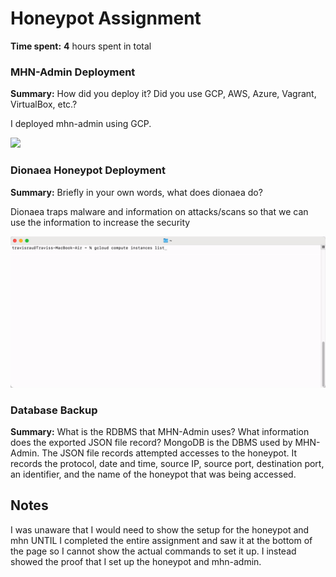# Honeypot Assignment

**Time spent:** **4** hours spent in total


### MHN-Admin Deployment

**Summary:** How did you deploy it? Did you use GCP, AWS, Azure, Vagrant, VirtualBox, etc.?

I deployed mhn-admin using GCP. 

<img src="mhn-admin.gif">

### Dionaea Honeypot Deployment

**Summary:** Briefly in your own words, what does dionaea do?

Dionaea traps malware and information on attacks/scans so that we can use the information to increase the security


<img src="dionaea-honeypot.gif">

### Database Backup

**Summary:** What is the RDBMS that MHN-Admin uses? What information does the exported JSON file record?
MongoDB is the DBMS used by MHN-Admin. The JSON file records attempted accesses to the honeypot. It records the protocol, date and time, source IP, source port, destination port, an identifier, and the name of the honeypot that was being accessed.



## Notes

I was unaware that I would need to show the setup for the honeypot and mhn UNTIL I completed the entire assignment and saw it at the bottom of the page so I cannot show the actual commands to set it up. I instead showed the proof that I set up the honeypot and mhn-admin.